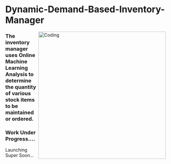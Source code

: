 # Dynamic-Demand-Based-Inventory-Manager
<img align="right" alt="Coding" width="400" src="https://i.gifer.com/fetch/w300/bb/bb9367e38ba9c82c62ae4264921d9c7c.gif">

### The inventory manager uses Online Machine Learning Analysis to determine the quantity of various stock items to be maintained or ordered.

### Work Under Progress....
Launching Super Soon... <br>
